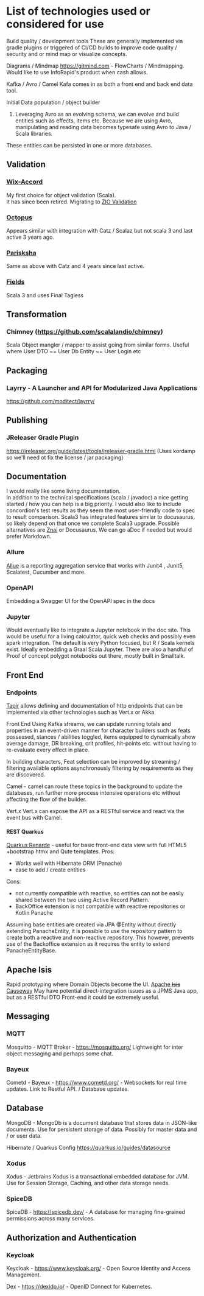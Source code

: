 # List of technologies used or considered for use

Build quality / development tools These are generally implemented via gradle plugins or triggered of CI/CD builds to
improve code quality / security and or mind map or visualize concepts.

Diagrams / Mindmap <https://gitmind.com> - FlowCharts / Mindmapping. Would like to use InfoRapid's product when cash
allows.

Kafka / Avro / Camel Kafa comes in as both a front end and back end data tool.

Initial Data population / object builder

1. Leveraging Avro as an evolving schema, we can evolve and build entities such as effects, items etc. Because we are
   using Avro, manipulating and reading data becomes typesafe using Avro to Java / Scala libraries.

These entities can be persisted in one or more databases.

## Validation

### [Wix-Accord](https://github.com/wix-incubator/accord)

My first choice for object validation (Scala).  
It has since been retired.
Migrating to [ZIO Validation](https://zio.dev/zio-prelude/functional-data-types/validation/)

### [Octopus](https://github.com/krzemin/octopus)

Appears similar with integration with Catz / Scalaz but not scala 3 and last active 3 years ago.

### [Parisksha](https://github.com/ayushworks/pariksha)

Same as above with Catz and 4 years since last active.

### [Fields](https://jap-company.github.io/fields/)

Scala 3 and uses Final Tagless

## Transformation

### Chimney (https://github.com/scalalandio/chimney)

Scala Object mangler / mapper to assist going from similar forms.
Useful where User DTO ~= User Db Entity ~= User Login etc

## Packaging

### Layrry - A Launcher and API for Modularized Java Applications

https://github.com/moditect/layrry/

## Publishing

### JReleaser Gradle Plugin

https://jreleaser.org/guide/latest/tools/jreleaser-gradle.html
(Uses kordamp so we'll need ot fix the license / jar packaging)

## Documentation

I would really like some living documentation.  
In addition to the technical specifications (scala / javadoc) a nice getting started / how you can help is a big
priority. I would also like to include concordion's test results as they seem the most user-friendly code to spec to
result comparison. Scala3 has integrated features similar to docusaurus, so likely depend on that once we complete
Scala3 upgrade. Possible alternatives are [Znai](https://testingisdocumenting.org/znai/introduction/getting-started/) or
Docusaurus. We can go aDoc if needed but would prefer Markdown.

### Allure

[Allue](https://github.com/allure-framework) is a reporting aggregation service that works with Junit4 , Junit5, Scalatest, Cucumber and more.

### OpenAPI

Embedding a Swagger UI for the OpenAPI spec in the docs

### Jupyter

Would eventually like to integrate a Jupyter notebook in the doc site.
This would be useful for a living calculator, quick web checks and possibly even spark integration.
The default is very Python focused, but R / Scala kernels exist. Ideally embedding a Graal Scala Jupyter.
There are also a handful of Proof of concept polygot notebooks out there, mostly built in Smalltalk.

## Front End

### Endpoints

[Tapir](https://github.com/softwaremill/tapir)
allows defining and documentation of http endpoints that can be implemented via other technologies
such as Vert.x or Akka.

Front End Using Kafka streams, we can update running totals and properties in an event-driven manner for character
builders such as feats possessed, stances / abilities toggled, items equipped to dynamically show average damage, DR
breaking, crit profiles, hit-points etc. without having to re-evaluate every effect in place.

In building characters, Feat selection can be improved by streaming / filtering available options asynchronously
filtering by requirements as they are discovered.

Camel - camel can route these topics in the background to update the databases, run further more process intensive
operations etc without affecting the flow of the builder.

Vert.x Vert.x can expose the API as a RESTful service and react via the event bus with Camel.

#### REST Quarkus

[Quarkus Renarde](https://docs.quarkiverse.io/quarkus-renarde/dev/advanced.html) - useful for basic front-end data view with full HTML5 +bootstrap htmx and Qute templates.
Pros:

- Works well with Hibernate ORM (Panache)
- ease to add / create entities

Cons:

- not currently compatible with reactive, so entities can not be easily shared between the two using Active Record Pattern.
- BackOffice extension is not compatible with reactive repositories or Kotlin Panache

Assuming base entities are created via JPA @Entity without directly extending PanacheEntity, it is possible to use the repository pattern to create both a reactive and non-reactive repository. This however, prevents use of the Backoffice extension as it requires the entity to extend PanacheEntityBase.

## Apache Isis

Rapid prototyping where Domain Objects become the UI.
[Apache ~~Isis~~ Causeway](https://causeway.apache.org)
May have potential direct-integration issues as a JPMS Java app, but as a RESTful DTO Front-end it could be extremely useful.

## Messaging

### MQTT

Mosquitto - MQTT Broker - https://mosquitto.org/ Lightweight for inter object messaging and perhaps some chat.

### Bayeux

Cometd - Bayeux - https://www.cometd.org/ - Websockets for real time updates. Link to Restful API. / Database updates.

## Database

MongoDB - MongoDb is a document database that stores data in JSON-like documents.
Use for persistent storage of data. Possibly for master data and / or user data.

Hibernate / Quarkus Config https://quarkus.io/guides/datasource

### Xodus

Xodus - Jetbrains Xodus is a transactional embedded database for JVM.
Use for Session Storage, Caching, and other data storage needs.

### SpiceDB

SpiceDB - https://spicedb.dev/ - A database for managing fine-grained permissions across many services.

## Authorization and Authentication

### Keycloak

Keycloak - https://www.keycloak.org/ - Open Source Identity and Access Management.

Dex - https://dexidp.io/ - OpenID Connect for Kubernetes.
